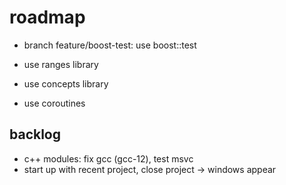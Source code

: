 # roadmap
- branch feature/boost-test: use boost::test

- use ranges library
- use concepts library
- use coroutines

## backlog
- c++ modules: fix gcc (gcc-12), test msvc
- start up with recent project, close project
  -> windows appear
